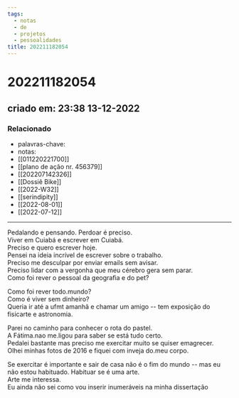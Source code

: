 ```yaml
---
tags:
  - notas
  - de
  - projetos
  - pessoalidades
title: 202211182054
---
```


# 202211182054

## criado em: 23:38 13-12-2022

### Relacionado

- palavras-chave: 
- notas: 
- [[011220221700]]
- [[plano de ação nr. 456379]]
- [[202207142326]]
- [[Dossiê Bike]]
- [[2022-W32]]
- [[serindipity]]
- [[2022-08-01]]
- [[2022-07-12]]
---

Pedalando e pensando. Perdoar é preciso.  
Viver em Cuiabá e escrever em Cuiabá.  
Preciso e quero escrever hoje.  
Pensei na ideia incrível de escrever sobre o trabalho.  
Preciso me desculpar por enviar emails sem avisar.  
Preciso lidar com a vergonha que meu cérebro gera sem parar.  
Como foi rever o pessoal da geografia e do pet?

Como foi rever todo.mundo?  
Como é viver sem dinheiro?  
Queria ir até a ufmt amanhã e chamar um amigo -- tem exposição do fisicarte e astronomia.

Parei no caminho para conhecer o rota do pastel.  
A Fátima.nao me.ligou para saber se está tudo certo.  
Pedalei bastante mas preciso me exercitar muito se quiser emagrecer.  
Olhei minhas fotos de 2016 e fiquei com inveja do.meu corpo. 

Se exercitar é importante e sair de casa não é o fim do mundo -- mas eu não estou habituado. Habituar se é uma arte.  
Arte me interessa.  
Eu ainda não sei como vou inserir inumeráveis na minha dissertação 
